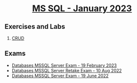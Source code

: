 # <a href="https://softuni.bg/trainings/3965/ms-sql-january-2023"><p align="center"> MS SQL - January 2023<p>
</a>



## Exercises and Labs
1. <a href="https://github.com/NikolovDaniel/Software-University--SoftUni-/tree/main/C%23%20Course/MS%20SQL/MS%20SQL%20-%20Exercises/CRUD"> CRUD </a>

## Exams
- <a href="https://github.com/NikolovDaniel/Software-University--SoftUni-/tree/main/C%23%20Course/MS%20SQL/MS%20SQL%20-%20Exams/Databases%20MSSQL%20Server%20Exam%20-%2019%20Feb%202023"> Databases MSSQL Server Exam - 19 February 2023 </a>
- <a href="https://github.com/NikolovDaniel/Software-University--SoftUni-/tree/main/C%23%20Course/MS%20SQL/MS%20SQL%20-%20Exams/Databases%20MSSQL%20Server%20Exam%20-%2019%20June%202022"> Databases MSSQL Server Retake Exam - 10 Aug 2022 </a>
- <a href="https://github.com/NikolovDaniel/Software-University--SoftUni-/tree/main/C%23%20Programming/C%23%20DB/C%23%20DB%20-%20Exams/Databases%20MSSQL%20Server%20Exam%20-%2019%20June%202022"> Databases MSSQL Server Exam - 19 June 2022 </a>


